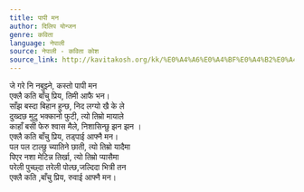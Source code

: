```yaml
---
title: पापी मन
author: दिलिप योन्जन
genre: कविता
language: नेपाली
source: नेपाली - कविता कोश
source_link: http://kavitakosh.org/kk/%E0%A4%A6%E0%A4%BF%E0%A4%B2%E0%A4%BF%E0%A4%AA_%E0%A4%AF%E0%A5%8B%E0%A4%A8%E0%A5%8D%E0%A4%9C%E0%A4%A8
---
```


जे गरे नि नबुझ्ने, कस्तो पापी मन  
एक्लै कति बाँचु प्रिय, तिमी आफै भन।  
साँझ बस्दा बिहान हुन्छ, निद लग्यो खै के ले  
दुख्दछ मुटु भक्कानो फुटी, त्यो तिम्रो मायाले  
काहाँ बसी फेरु श्वास मैले, निशासिन्छु झन झन ।  
एक्लै कति बाँचु प्रिय, तड्पाई आफ्नै मन।  
पल पल टाल्छु च्यातिने छाती, त्यो तिम्रो यादैमा  
पिएर नशा मेटिन्न तिर्खा, त्यो तिम्रो प्यासैमा  
परेली पुच्छ्दा तरेली पोल्छ,जल्दिदा भित्री तन  
एक्लै कति ,बाँचु प्रिय, रुवाई आफ्नै मन।
